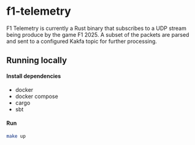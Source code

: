 # f1-telemetry

F1 Telemetry is currently a Rust binary that subscribes to a UDP stream being produce by the game F1 2025. A subset of the packets are parsed and sent to a configured Kakfa topic for further processing.

## Running locally

#### Install dependencies
- docker
- docker compose
- cargo
- sbt

#### Run
```sh
make up
```
